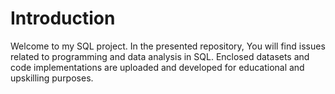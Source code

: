 # Introduction

Welcome to my SQL project.
In the presented repository, You will find issues related to programming and data analysis in SQL.
Enclosed datasets and code implementations are uploaded and developed for educational and upskilling purposes.
 


